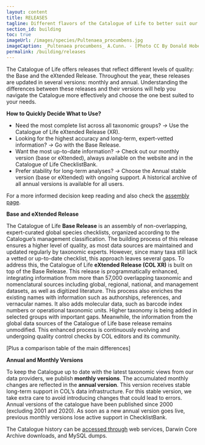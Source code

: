 ```yaml
---
layout: content
title: RELEASES
tagline: Different flavors of the Catalogue of Life to better suit our community
section_id: building
toc: true
imageUrl: /images/species/Pultenaea_procumbens.jpg    
imageCaption: _Pultenaea procumbens_ A.Cunn. - [Photo CC By Donald Hobern](https://www.flickr.com/photos/dhobern/5073041283)
permalink: /building/releases
---
```


The Catalogue of Life offers releases that reflect different levels of quality: the Base and the eXtended Release. Throughout the year, these releases are updated in several versions: monthly and annual. Understanding the differences between these releases and their versions will help you navigate the Catalogue more effectively and choose the one best suited to your needs.

**How to  Quickly Decide What to Use?**

- Need the most complete list across all taxonomic groups? *->* Use the Catalogue of Life eXtended Release (XR).
- Looking for the highest accuracy and long-term, expert-vetted information? *->* Go with the Base Release.
- Want the most up-to-date information? *->* Check out our monthly version (base or eXtended), always available on the website and in the Catalogue of Life ChecklistBank.
- Prefer stability for long-term analyses? *->* Choose the Annual stable version (base or eXtended) with ongoing support. A historical archive of all annual versions is available for all users.

For a more informed decision keep reading and also check the [assembly page](/building/assembly).

**Base and eXtended Release**

The Catalogue of Life **Base Release** is an assembly of non-overlapping, expert-curated global species checklists, organized according to the Catalogue’s management classification. The building process of this release ensures a higher level of quality, as most data sources are maintained and updated regularly by taxonomic experts. However, since many taxa still lack a vetted or up-to-date checklist, this approach leaves several gaps. To address this, the Catalogue of Life **eXtended Release (COL XR)** is built on top of the Base Release. This release is programmatically enhanced, integrating information from more than 57,000 overlapping taxonomic and nomenclatural sources including global, regional, national, and management datasets, as well as digitized literature. This process also enriches the existing names with information such as authorships, references, and vernacular names. It also adds molecular data, such as barcode index numbers or operational taxonomic units. Higher taxonomy is being added in selected groups with important gaps. Meanwhile, the information from the global data sources of the Catalogue of Life base release remains unmodified. This enhanced process is continuously evolving and undergoing quality control checks by COL editors and its community. 

[Plus a comparison table of the main differences]

**Annual and Monthly Versions**

To keep the Catalogue up to date with the latest taxonomic views from our data providers, we publish **monthly versions**. The accumulated monthly changes are reflected in the **annual version**.  This version receives stable long-term support  in COL’s data infrastructure. For this stable version, we take extra care to avoid introducing changes that could lead to errors. Annual versions of the catalogue have been published since 2000 (excluding 2001 and 2020). As soon as a new annual version goes live, previous monthly versions lose active support in ChecklistBank. 

The Catalogue history can be [accessed through](/howto/access#other-forms-of-access) web services, Darwin Core Archive downloads, and MySQL dumps.
